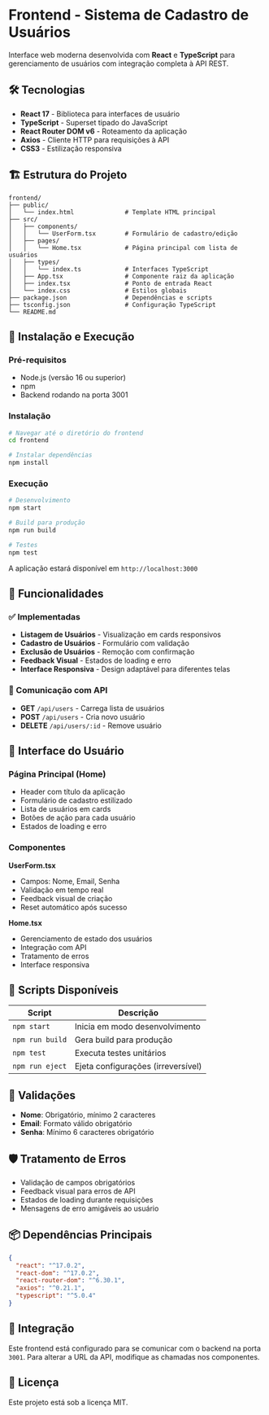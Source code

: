 # Frontend - Sistema de Cadastro de Usuários

Interface web moderna desenvolvida com **React** e **TypeScript** para gerenciamento de usuários com integração completa à API REST.

## 🛠️ Tecnologias

- **React 17** - Biblioteca para interfaces de usuário
- **TypeScript** - Superset tipado do JavaScript
- **React Router DOM v6** - Roteamento da aplicação
- **Axios** - Cliente HTTP para requisições à API
- **CSS3** - Estilização responsiva

## 🏗️ Estrutura do Projeto

```
frontend/
├── public/
│   └── index.html              # Template HTML principal
├── src/
│   ├── components/
│   │   └── UserForm.tsx        # Formulário de cadastro/edição
│   ├── pages/
│   │   └── Home.tsx            # Página principal com lista de usuários
│   ├── types/
│   │   └── index.ts            # Interfaces TypeScript
│   ├── App.tsx                 # Componente raiz da aplicação
│   ├── index.tsx               # Ponto de entrada React
│   └── index.css               # Estilos globais
├── package.json                # Dependências e scripts
├── tsconfig.json               # Configuração TypeScript
└── README.md
```

## 🚀 Instalação e Execução

### Pré-requisitos
- Node.js (versão 16 ou superior)
- npm
- Backend rodando na porta 3001

### Instalação
```bash
# Navegar até o diretório do frontend
cd frontend

# Instalar dependências
npm install
```

### Execução
```bash
# Desenvolvimento
npm start

# Build para produção
npm run build

# Testes
npm test
```

A aplicação estará disponível em `http://localhost:3000`

## 🎨 Funcionalidades

### ✅ Implementadas
- **Listagem de Usuários** - Visualização em cards responsivos
- **Cadastro de Usuários** - Formulário com validação
- **Exclusão de Usuários** - Remoção com confirmação
- **Feedback Visual** - Estados de loading e erro
- **Interface Responsiva** - Design adaptável para diferentes telas

### 🔄 Comunicação com API
- **GET** `/api/users` - Carrega lista de usuários
- **POST** `/api/users` - Cria novo usuário
- **DELETE** `/api/users/:id` - Remove usuário

## 📱 Interface do Usuário

### Página Principal (Home)
- Header com título da aplicação
- Formulário de cadastro estilizado
- Lista de usuários em cards
- Botões de ação para cada usuário
- Estados de loading e erro

### Componentes

**UserForm.tsx**
- Campos: Nome, Email, Senha
- Validação em tempo real
- Feedback visual de criação
- Reset automático após sucesso

**Home.tsx**
- Gerenciamento de estado dos usuários
- Integração com API
- Tratamento de erros
- Interface responsiva

## 🔧 Scripts Disponíveis

| Script | Descrição |
|--------|-----------|
| `npm start` | Inicia em modo desenvolvimento |
| `npm run build` | Gera build para produção |
| `npm test` | Executa testes unitários |
| `npm run eject` | Ejeta configurações (irreversível) |

## 🎯 Validações

- **Nome**: Obrigatório, mínimo 2 caracteres
- **Email**: Formato válido obrigatório
- **Senha**: Mínimo 6 caracteres obrigatório

## 🛡️ Tratamento de Erros

- Validação de campos obrigatórios
- Feedback visual para erros de API
- Estados de loading durante requisições
- Mensagens de erro amigáveis ao usuário

## 📦 Dependências Principais

```json
{
  "react": "^17.0.2",
  "react-dom": "^17.0.2",
  "react-router-dom": "^6.30.1",
  "axios": "^0.21.1",
  "typescript": "^5.0.4"
}
```

## 🔗 Integração

Este frontend está configurado para se comunicar com o backend na porta `3001`. Para alterar a URL da API, modifique as chamadas nos componentes.

## 📝 Licença

Este projeto está sob a licença MIT.